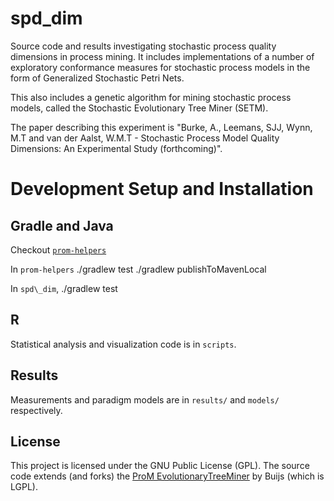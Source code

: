 # spd\_dim

Source code and results investigating stochastic process quality dimensions in process mining. It includes implementations of a number of exploratory conformance measures for stochastic process models in the form of Generalized Stochastic Petri Nets. 

This also includes a genetic algorithm for mining stochastic process models, called the Stochastic Evolutionary Tree Miner (SETM). 

The paper describing this experiment is "Burke, A., Leemans, SJJ, Wynn, M.T and van der Aalst, W.M.T - Stochastic Process Model Quality Dimensions: An Experimental Study (forthcoming)".

# Development Setup and Installation

## Gradle and Java

Checkout [`prom-helpers`](https://github.com/adamburkegh/prom-helpers) 

In `prom-helpers` ./gradlew test ./gradlew publishToMavenLocal

In `spd\_dim`, ./gradlew test

## R 

Statistical analysis and visualization code is in `scripts`.

## Results

Measurements and paradigm models are in `results/` and `models/` respectively.


## License

This project is licensed under the GNU Public License (GPL). The source code extends (and forks) the [ProM EvolutionaryTreeMiner](https://svn.win.tue.nl/repos/prom/Packages/EvolutionaryTreeMiner/Trunk) by Buijs (which is LGPL). 

